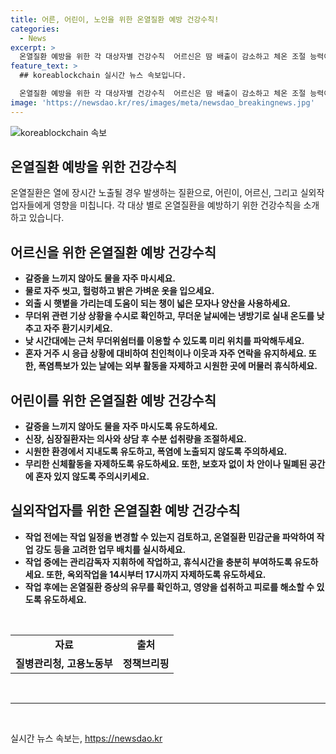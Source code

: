 ```yaml
---
title: 어른, 어린이, 노인을 위한 온열질환 예방 건강수칙!
categories:
  - News
excerpt: >
  온열질환 예방을 위한 각 대상자별 건강수칙  어르신은 땀 배출이 감소하고 체온 조절 능력이 감소하므로 물을 자주 마시고 씻고, 헐렁하고 밝은 옷을 입는 것이 중요하다. 어린이는 물을 자주 마시고 폭염에 노출되지 않도록 주의해야 하며, 실외작업자는 열사병 예방 수칙을 준수해야 한다. 이를 통해 온열질환으로부터 안전하게 건강을 지킬 수 있다. (150자)
feature_text: >
  ## koreablockchain 실시간 뉴스 속보입니다.

  온열질환 예방을 위한 각 대상자별 건강수칙  어르신은 땀 배출이 감소하고 체온 조절 능력이 감소하므로 물을 자주 마시고 씻고, 헐렁하고 밝은 옷을 입는 것이 중요하다. 어린이는 물을 자주 마시고 폭염에 노출되지 않도록 주의해야 하며, 실외작업자는 열사병 예방 수칙을 준수해야 한다. 이를 통해 온열질환으로부터 안전하게 건강을 지킬 수 있다. (150자)
image: 'https://newsdao.kr/res/images/meta/newsdao_breakingnews.jpg'
---
```


<p><img src="https://newsdao.kr/res/images/meta/newsdao_breakingnews.jpg" alt="koreablockchain 속보" /></p>

<h2 data-ke-size="size26">온열질환 예방을 위한 건강수칙</h2>

<p data-ke-size="size16">온열질환은 열에 장시간 노출될 경우 발생하는 질환으로, 어린이, 어르신, 그리고 실외작업자들에게 영향을 미칩니다. 각 대상 별로 온열질환을 예방하기 위한 건강수칙을 소개하고 있습니다.</p>

<h2 data-ke-size="size24">어르신을 위한 온열질환 예방 건강수칙</h2>

<ul>
    <li><b>갈증을 느끼지 않아도 물을 자주 마시세요.</b></li>
    <li><b>물로 자주 씻고, 헐렁하고 밝은 가벼운 옷을 입으세요.</b></li>
    <li><b>외출 시 햇볕을 가리는데 도움이 되는 챙이 넓은 모자나 양산을 사용하세요.</b></li>
    <li><b>무더위 관련 기상 상황을 수시로 확인하고, 무더운 날씨에는 냉방기로 실내 온도를 낮추고 자주 환기시키세요.</b></li>
    <li><b>낮 시간대에는 근처 무더위쉼터를 이용할 수 있도록 미리 위치를 파악해두세요.</b></li>
    <li><b>혼자 거주 시 응급 상황에 대비하여 친인척이나 이웃과 자주 연락을 유지하세요. 또한, 폭염특보가 있는 날에는 외부 활동을 자제하고 시원한 곳에 머물러 휴식하세요.</b></li>
</ul>

<h2 data-ke-size="size24">어린이를 위한 온열질환 예방 건강수칙</h2>

<ul>
    <li><b>갈증을 느끼지 않아도 물을 자주 마시도록 유도하세요.</b></li>
    <li><b>신장, 심장질환자는 의사와 상담 후 수분 섭취량을 조절하세요.</b></li>
    <li><b>시원한 환경에서 지내도록 유도하고, 폭염에 노출되지 않도록 주의하세요.</b></li>
    <li><b>무리한 신체활동을 자제하도록 유도하세요. 또한, 보호자 없이 차 안이나 밀폐된 공간에 혼자 있지 않도록 주의시키세요.</b></li>
</ul>

<h2 data-ke-size="size24">실외작업자를 위한 온열질환 예방 건강수칙</h2>

<ul>
    <li><b>작업 전에는 작업 일정을 변경할 수 있는지 검토하고, 온열질환 민감군을 파악하여 작업 강도 등을 고려한 업무 배치를 실시하세요.</b></li>
    <li><b>작업 중에는 관리감독자 지휘하에 작업하고, 휴식시간을 충분히 부여하도록 유도하세요. 또한, 옥외작업을 14시부터 17시까지 자제하도록 유도하세요.</b></li>
    <li><b>작업 후에는 온열질환 증상의 유무를 확인하고, 영양을 섭취하고 피로를 해소할 수 있도록 유도하세요.</b></li>
</ul>

<p data-ke-size="size16">&nbsp;</p>

<table>
    <tbody>
        <tr>
            <td style="text-align: center; height: 17px;"><b>자료</b></td>
            <td style="text-align: center; height: 17px;"><b>출처</b></td>
        </tr>
        <tr>
            <td style="text-align: center; height: 17px;"><b>질병관리청, 고용노동부</b></td>
            <td style="text-align: center; height: 17px;"><b>정책브리핑</b></td>
        </tr>
    </tbody>
</table>

<p data-ke-size="size16">&nbsp;</p>

<hr>

<p data-ke-size="size16">&nbsp;</p>
실시간 뉴스 속보는, <a href="https://newsdao.kr" rel="dofollow">https://newsdao.kr</a>


